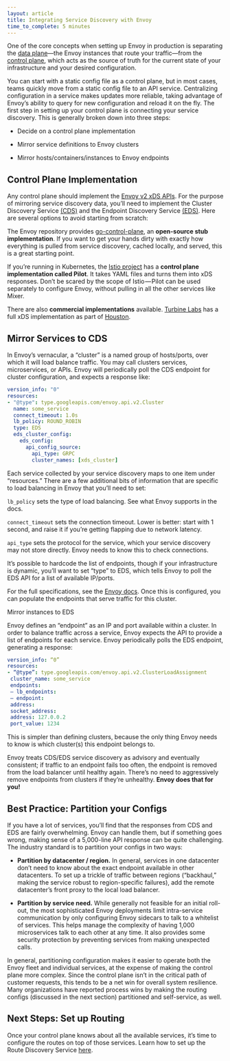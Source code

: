```yaml
---
layout: article
title: Integrating Service Discovery with Envoy
time_to_complete: 5 minutes
---
```


One of the core concepts when setting up Envoy in production is
separating the [data plane](https://blog.envoyproxy.io/service-mesh-data-plane-vs-control-plane-2774e720f7fc)—the Envoy instances
that route your traffic—from the [control plane](https://blog.envoyproxy.io/service-mesh-data-plane-vs-control-plane-2774e720f7fc), which acts as the
source of truth for the current state of your infrastructure and your
desired configuration.

You can start with a static config file as a control plane, but in most cases,
teams quickly move from a static config file to an API service. Centralizing
configuration in a service makes updates more reliable, taking advantage of
Envoy’s ability to query for new configuration and reload it on the fly. The
first step in setting up your control plane is connecting your service
discovery. This is generally broken down into three steps:

* Decide on a control plane implementation

* Mirror service definitions to Envoy clusters

* Mirror hosts/containers/instances to Envoy endpoints

## Control Plane Implementation

Any control plane should implement the [Envoy v2 xDS APIs](https://www.envoyproxy.io/docs/envoy/latest/api-v2/api).
For the purpose of mirroring service discovery data, you’ll need to implement the Cluster Discovery Service [(CDS)](https://www.envoyproxy.io/docs/envoy/latest/configuration/cluster_manager/cds.html?highlight=cds) and the Endpoint
Discovery Service [(EDS)](https://www.envoyproxy.io/docs/envoy/latest/api-v2/api/v2/eds.proto).
Here are several options to avoid starting from scratch:

The Envoy repository provides [go-control-plane](https://github.com/envoyproxy/go-control-plane), an **open-source stub implementation**.
If you want to get your hands dirty with exactly how everything is pulled from
service discovery, cached locally, and served, this is a great starting point.

If you’re running in Kubernetes, the [Istio project](https://istio.io/docs/concepts/traffic-management/pilot.html) has a
**control plane implementation called Pilot**. It takes YAML files and turns
them into xDS responses. Don’t be scared by the scope of Istio — Pilot can be
used separately to configure Envoy, without pulling in all the other services
like Mixer.

There are also **commercial implementations** available. [Turbine
Labs](http://turbinelabs.io/) has a full xDS implementation as part of [Houston](http://turbinelabs.io/product).

## Mirror Services to CDS

In Envoy’s vernacular, a “cluster” is a named group of hosts/ports, over which
it will load balance traffic. You may call clusters services, microservices, or
APIs. Envoy will periodically poll the CDS endpoint for cluster configuration,
and expects a response like:

```yaml
version_info: "0"
resources:
- "@type": type.googleapis.com/envoy.api.v2.Cluster
  name: some_service
  connect_timeout: 1.0s
  lb_policy: ROUND_ROBIN
  type: EDS
  eds_cluster_config:
    eds_config:
      api_config_source:
        api_type: GRPC
        cluster_names: [xds_cluster]
```

Each service collected by your service discovery maps to one item under
“resources.” There are a few additional bits of information that are specific
to load balancing in Envoy that you’ll need to set:

`lb_policy` sets the type of load balancing. See what Envoy supports in the
docs.

`connect_timeout` sets the connection timeout. Lower is better: start with 1
second, and raise it if you’re getting flapping due to network latency.

`api_type` sets the protocol for the service, which your service discovery may
not store directly. Envoy needs to know this to check connections.

It’s possible to hardcode the list of endpoints, though if your infrastructure
is dynamic, you’ll want to set “type” to EDS, which tells Envoy to poll the EDS
API for a list of available IP/ports.

For the full specifications, see the [Envoy docs](https://www.envoyproxy.io/docs/envoy/latest/api-v1/cluster_manager/cluster.html).
Once this is configured, you can populate the endpoints that serve traffic for this cluster.

Mirror instances to EDS

Envoy defines an “endpoint” as an IP and port available within a cluster. In
order to balance traffic across a service, Envoy expects the API to provide a
list of endpoints for each service. Envoy periodically polls the EDS endpoint,
generating a response:

```yaml
version_info: “0”
resources:
- “@type”: type.googleapis.com/envoy.api.v2.ClusterLoadAssignment
 cluster_name: some_service
 endpoints:
 — lb_endpoints:
 — endpoint:
 address:
 socket_address:
 address: 127.0.0.2
 port_value: 1234
 ```

This is simpler than defining clusters, because the only thing Envoy needs to
know is which cluster(s) this endpoint belongs to.

Envoy treats CDS/EDS service discovery as advisory and eventually consistent;
if traffic to an endpoint fails too often, the endpoint is removed from the
load balancer until healthy again. There’s no need to aggressively remove
endpoints from clusters if they’re unhealthy. **Envoy does that for you!**

## Best Practice: Partition your Configs

If you have a lot of services, you’ll find that the responses from CDS and EDS
are fairly overwhelming. Envoy can handle them, but if something goes wrong,
making sense of a 5,000-line API response can be quite challenging. The
industry standard is to partition your configs in two ways:

* **Partition by datacenter / region.** In general, services in one datacenter
don’t need to know about the exact endpoint available in other datacenters. To
set up a trickle of traffic between regions (“backhaul,” making the service
robust to region-specific failures), add the remote datacenter’s front proxy to
the local load balancer.

* **Partition by service need.** While generally not feasible for an initial
roll-out, the most sophisticated Envoy deployments limit intra-service
communication by only configuring Envoy sidecars to talk to a whitelist of
services. This helps manage the complexity of having 1,000 microservices talk
to each other at any time. It also provides some security protection by
preventing services from making unexpected calls.

In general, partitioning configuration makes it easier to operate both the
Envoy fleet and individual services, at the expense of making the control plane
more complex. Since the control plane isn’t in the critical path of customer
requests, this tends to be a net win for overall system resilience. Many
organizations have reported process wins by making the routing configs
(discussed in the next section) partitioned and self-service, as well.


## Next Steps: Set up Routing

Once your control plane knows about all the available services, it’s time to
configure the routes on top of those services. Learn how to set up the Route
Discovery Service [here](https://www.envoyproxy.io/docs/envoy/latest/configuration/http_conn_man/rds.html#config-http-conn-man-rds).
